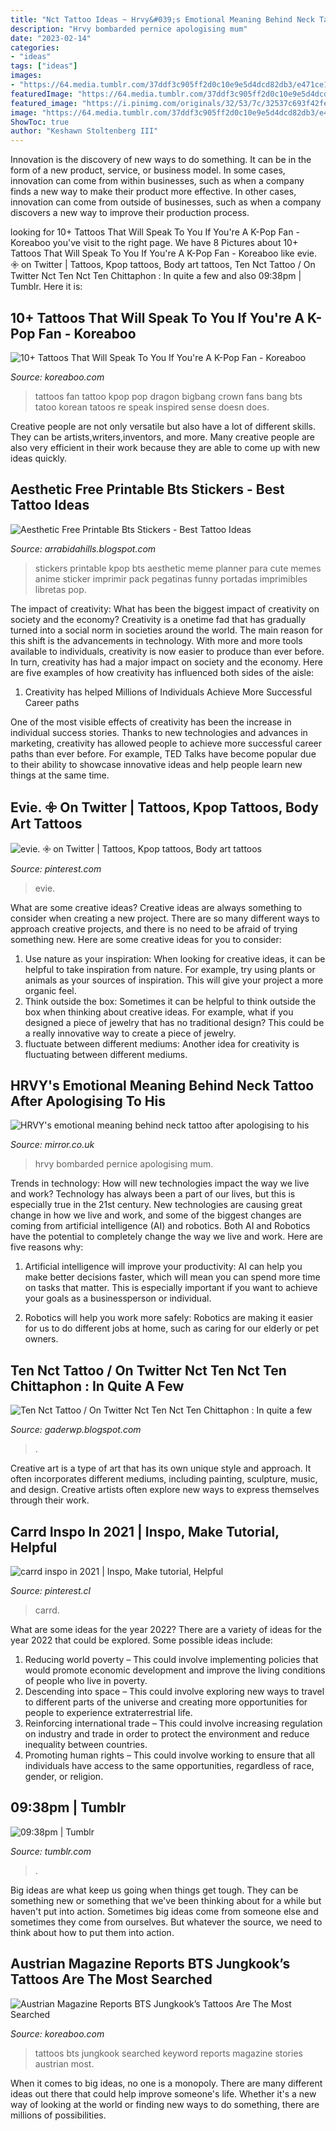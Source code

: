 ```yaml
---
title: "Nct Tattoo Ideas ~ Hrvy&#039;s Emotional Meaning Behind Neck Tattoo After Apologising To His"
description: "Hrvy bombarded pernice apologising mum"
date: "2023-02-14"
categories:
- "ideas"
tags: ["ideas"]
images:
- "https://64.media.tumblr.com/37ddf3c905ff2d0c10e9e5d4dcd82db3/e471ce14ed21ee90-95/s1280x1920/a5694c665011863aee4ea7f5536f9b3fb00744bb.jpg"
featuredImage: "https://64.media.tumblr.com/37ddf3c905ff2d0c10e9e5d4dcd82db3/e471ce14ed21ee90-95/s1280x1920/a5694c665011863aee4ea7f5536f9b3fb00744bb.jpg"
featured_image: "https://i.pinimg.com/originals/32/53/7c/32537c693f42fe09b63f3c6a98d8bbed.jpg"
image: "https://64.media.tumblr.com/37ddf3c905ff2d0c10e9e5d4dcd82db3/e471ce14ed21ee90-95/s1280x1920/a5694c665011863aee4ea7f5536f9b3fb00744bb.jpg"
ShowToc: true
author: "Keshawn Stoltenberg III"
---
```



Innovation is the discovery of new ways to do something. It can be in the form of a new product, service, or business model. In some cases, innovation can come from within businesses, such as when a company finds a new way to make their product more effective. In other cases, innovation can come from outside of businesses, such as when a company discovers a new way to improve their production process.

	

		
looking for 10+ Tattoos That Will Speak To You If You&#039;re A K-Pop Fan - Koreaboo you've visit to the right page. We have 8 Pictures about 10+ Tattoos That Will Speak To You If You&#039;re A K-Pop Fan - Koreaboo like evie. 𖧷 on Twitter | Tattoos, Kpop tattoos, Body art tattoos, Ten Nct Tattoo / On Twitter Nct Ten Nct Ten Chittaphon : In quite a few and also 09:38pm | Tumblr. Here it is:
		
    
## 10+ Tattoos That Will Speak To You If You&#039;re A K-Pop Fan - Koreaboo

<img loading=lazy src="https://lh3.googleusercontent.com/qWtYBUvPP966P4b_z1Lqpn3PAaNKH0YI_fWf_pVArn8NCpVX4P4CrRW3oUE_MiRvJxsDI_8po8l6Z6CHH7ujO-PFFW7IHbSgFg=w960-rj-nu-e365" onerror="this.onerror=null;this.src='https://tse3.mm.bing.net/th?id=OIP.CkAdVa8JlofInbwRFWLDHAHaJ3&amp;pid=15.1';" alt="10+ Tattoos That Will Speak To You If You&#039;re A K-Pop Fan - Koreaboo">

_Source: koreaboo.com_

>tattoos fan tattoo kpop pop dragon bigbang crown fans bang bts tatoo korean tatoos re speak inspired sense doesn does. 

	

Creative people are not only versatile but also have a lot of different skills. They can be artists,writers,inventors, and more. Many creative people are also very efficient in their work because they are able to come up with new ideas quickly.

    
## Aesthetic Free Printable Bts Stickers - Best Tattoo Ideas

<img loading=lazy src="https://i.pinimg.com/originals/32/53/7c/32537c693f42fe09b63f3c6a98d8bbed.jpg" onerror="this.onerror=null;this.src='https://tse1.mm.bing.net/th?id=OIP.daKHYw6rSzSWDZTqRky8IQHaHa&amp;pid=15.1';" alt="Aesthetic Free Printable Bts Stickers - Best Tattoo Ideas">

_Source: arrabidahills.blogspot.com_

>stickers printable kpop bts aesthetic meme planner para cute memes anime sticker imprimir pack pegatinas funny portadas imprimibles libretas pop. 

	

The impact of creativity: What has been the biggest impact of creativity on society and the economy?
Creativity is a onetime fad that has gradually turned into a social norm in societies around the world. The main reason for this shift is the advancements in technology. With more and more tools available to individuals, creativity is now easier to produce than ever before. In turn, creativity has had a major impact on society and the economy. Here are five examples of how creativity has influenced both sides of the aisle:
1) Creativity has helped Millions of Individuals Achieve More Successful Career paths

One of the most visible effects of creativity has been the increase in individual success stories. Thanks to new technologies and advances in marketing, creativity has allowed people to achieve more successful career paths than ever before. For example, TED Talks have become popular due to their ability to showcase innovative ideas and help people learn new things at the same time.

    
## Evie. 𖧷 On Twitter | Tattoos, Kpop Tattoos, Body Art Tattoos

<img loading=lazy src="https://i.pinimg.com/originals/8c/07/ff/8c07ffc02251c61e06fc30c756d4c410.jpg" onerror="this.onerror=null;this.src='https://tse4.mm.bing.net/th?id=OIP.QBZmoqVydCpp747aIF1eMQHaHa&amp;pid=15.1';" alt="evie. 𖧷 on Twitter | Tattoos, Kpop tattoos, Body art tattoos">

_Source: pinterest.com_

>evie. 

	

What are some creative ideas?
Creative ideas are always something to consider when creating a new project. There are so many different ways to approach creative projects, and there is no need to be afraid of trying something new. Here are some creative ideas for you to consider: 
1. Use nature as your inspiration: When looking for creative ideas, it can be helpful to take inspiration from nature. For example, try using plants or animals as your sources of inspiration. This will give your project a more organic feel. 
2. Think outside the box: Sometimes it can be helpful to think outside the box when thinking about creative ideas. For example, what if you designed a piece of jewelry that has no traditional design? This could be a really innovative way to create a piece of jewelry. 
3. fluctuate between different mediums: Another idea for creativity is fluctuating between different mediums.

    
## HRVY&#039;s Emotional Meaning Behind Neck Tattoo After Apologising To His

<img loading=lazy src="https://i2-prod.mirror.co.uk/incoming/article23115015.ece/ALTERNATES/s615b/0_hrvy.jpg" onerror="this.onerror=null;this.src='https://tse2.mm.bing.net/th?id=OIP.4PDvuZIYiWHPHpNVLeHpdAHaJS&amp;pid=15.1';" alt="HRVY&#039;s emotional meaning behind neck tattoo after apologising to his">

_Source: mirror.co.uk_

>hrvy bombarded pernice apologising mum. 

	

Trends in technology: How will new technologies impact the way we live and work?
Technology has always been a part of our lives, but this is especially true in the 21st century. New technologies are causing great change in how we live and work, and some of the biggest changes are coming from artificial intelligence (AI) and robotics.
Both AI and Robotics have the potential to completely change the way we live and work. Here are five reasons why:

1. Artificial intelligence will improve your productivity: AI can help you make better decisions faster, which will mean you can spend more time on tasks that matter. This is especially important if you want to achieve your goals as a businessperson or individual.

2. Robotics will help you work more safely: Robotics are making it easier for us to do different jobs at home, such as caring for our elderly or pet owners.

    
## Ten Nct Tattoo / On Twitter Nct Ten Nct Ten Chittaphon : In Quite A Few

<img loading=lazy src="https://64.media.tumblr.com/37ddf3c905ff2d0c10e9e5d4dcd82db3/e471ce14ed21ee90-95/s1280x1920/a5694c665011863aee4ea7f5536f9b3fb00744bb.jpg" onerror="this.onerror=null;this.src='https://tse1.mm.bing.net/th?id=OIP.o6JFGQeRclD6Ch28t7eihwHaHa&amp;pid=15.1';" alt="Ten Nct Tattoo / On Twitter Nct Ten Nct Ten Chittaphon : In quite a few">

_Source: gaderwp.blogspot.com_

>. 

	

Creative art is a type of art that has its own unique style and approach. It often incorporates different mediums, including painting, sculpture, music, and design. Creative artists often explore new ways to express themselves through their work.

    
## Carrd Inspo In 2021 | Inspo, Make Tutorial, Helpful

<img loading=lazy src="https://i.pinimg.com/originals/e4/84/c0/e484c046fbbd6932781f45d53be8d1f2.jpg" onerror="this.onerror=null;this.src='https://tse1.mm.bing.net/th?id=OIP.xYKK7cNEIpCcim7IQu6psQHaHZ&amp;pid=15.1';" alt="carrd inspo in 2021 | Inspo, Make tutorial, Helpful">

_Source: pinterest.cl_

>carrd. 

	

What are some ideas for the year 2022?
There are a variety of ideas for the year 2022 that could be explored. Some possible ideas include: 
1. Reducing world poverty – This could involve implementing policies that would promote economic development and improve the living conditions of people who live in poverty. 
2. Descending into space – This could involve exploring new ways to travel to different parts of the universe and creating more opportunities for people to experience extraterrestrial life. 
3. Reinforcing international trade – This could involve increasing regulation on industry and trade in order to protect the environment and reduce inequality between countries. 
4. Promoting human rights – This could involve working to ensure that all individuals have access to the same opportunities, regardless of race, gender, or religion.

    
## 09:38pm | Tumblr

<img loading=lazy src="https://64.media.tumblr.com/34e304aa052be94f6d08e8e7767bf32e/tumblr_ol5gl15MT01vie4eko1_640.jpg" onerror="this.onerror=null;this.src='https://tse1.mm.bing.net/th?id=OIP.HQbbyRH6jA_2FfCA7ndmdwHaHa&amp;pid=15.1';" alt="09:38pm | Tumblr">

_Source: tumblr.com_

>. 

	

Big ideas are what keep us going when things get tough. They can be something new or something that we've been thinking about for a while but haven't put into action. Sometimes big ideas come from someone else and sometimes they come from ourselves. But whatever the source, we need to think about how to put them into action.

    
## Austrian Magazine Reports BTS Jungkook’s Tattoos Are The Most Searched

<img loading=lazy src="https://lh3.googleusercontent.com/WO9gAe6oGoSxJ7GbkKMayVLDuJ-Qs8xwr3aMHfxVClbh2FwjE24J1JgsIluKoiAKREKcPgNt2eVY-IgZTur8QSKEpIfK4lzZEQ=w1200-h630-rj-pp-e365" onerror="this.onerror=null;this.src='https://tse1.mm.bing.net/th?id=OIP.zAIolSvEEHFG4JexVGnn3wHaD4&amp;pid=15.1';" alt="Austrian Magazine Reports BTS Jungkook’s Tattoos Are The Most Searched">

_Source: koreaboo.com_

>tattoos bts jungkook searched keyword reports magazine stories austrian most. 

	

When it comes to big ideas, no one is a monopoly. There are many different ideas out there that could help improve someone's life. Whether it's a new way of looking at the world or finding new ways to do something, there are millions of possibilities. 

